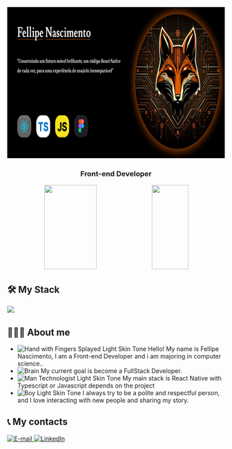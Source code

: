 <div align="center">
  <img height="350em" src="./assets/Banner.png"/>
</div>

<h3 align="center">
  Front-end Developer
</h3>


<div align="center">  
  
  <img width="49%" height="195px" src="https://github-readme-stats.vercel.app/api?username=fnguedes&show_icons=true&count_private=true&title_color=80F7D4&icon_color=9d00ff&text_color=c9d1d9&bg_color=0d1117&border_color=fff0" /> 
  
  <img width="41%" height="195px" src="https://github-readme-stats.vercel.app/api/top-langs/?username=fnguedes&layout=compact&title_color=80F7D4&text_color=fff&bg_color=0d1117&border_color=fff0" />
  
</div>

## 🛠 My Stack
  
<img src="https://skillicons.dev/icons?i=react,js,ts,vscode,tailwind,git,github,figma,postgres,html,css&theme=dark" />


## 👨🏻‍💻 About me

- <img src="https://raw.githubusercontent.com/Tarikul-Islam-Anik/Animated-Fluent-Emojis/master/Emojis/Hand%20gestures/Hand%20with%20Fingers%20Splayed%20Light%20Skin%20Tone.png" alt="Hand with Fingers Splayed Light Skin Tone" width="25" height="25" /> Hello! My name is Fellipe Nascimento, I am a Front-end Developer and i am majoring in computer science.. <br />
- <img src="https://raw.githubusercontent.com/Tarikul-Islam-Anik/Animated-Fluent-Emojis/master/Emojis/Hand%20gestures/Brain.png" alt="Brain" width="25" height="25" /> My current goal is become a FullStack Developer.<br />
- <img src="https://raw.githubusercontent.com/Tarikul-Islam-Anik/Animated-Fluent-Emojis/master/Emojis/People%20with%20professions/Man%20Technologist%20Light%20Skin%20Tone.png" alt="Man Technologist Light Skin Tone" width="25" height="25" /> My main stack is React Native with Typescript or Javascript depends on the project<br />
- <img src="https://raw.githubusercontent.com/Tarikul-Islam-Anik/Animated-Fluent-Emojis/master/Emojis/People%20with%20professions/Boy%20Light%20Skin%20Tone.png" alt="Boy Light Skin Tone" width="25" height="25" /> I always try to be a polite and respectful person, and I love interacting with new people and sharing my story.<br />

## 📞 My contacts
<div align="left">
<p>
<a href="mailto:fngprogrammer@hotmail.com">
<img src="https://img.shields.io/badge/-email-020114?style=for-the-badge&amp;logo=microsoft-outlook&amp;logoColor=6ED2B6&amp;color:FFF" alt="E-mail">
</a>
<a href="[https://www.linkedin.com/in/felipe-me](https://www.linkedin.com/in/fellipe-nascimento-guedes-/)"><img src="https://img.shields.io/badge/-LinkedIn-020114?style=for-the-badge&amp;logo=linkedin&amp;logoColor=6ED2B6&amp;color:FFF" alt="LinkedIn"></a>
</div>
</div>
</p>
<br/>
